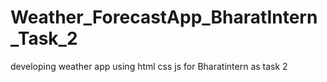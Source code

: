 # Weather_ForecastApp_BharatIntern_Task_2
developing weather app using html css js for Bharatintern as task 2
